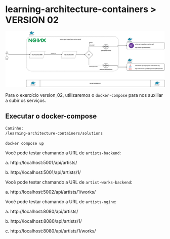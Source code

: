# learning-architecture-containers > VERSION 02

![Architecture](../img/solution-v02.png)

Para o exercício version_02, utilizaremos o `docker-compose` para nos auxiliar a subir os serviços.

## Executar o docker-compose

```
Caminho: 
/learning-architecture-containers/solutions

docker compose up
```

Você pode testar chamando a URL de `artists-backend`: 

a. http://localhost:5001/api/artists/

b. http://localhost:5001/api/artists/1/


Você pode testar chamando a URL de `artist-works-backend`: 

a. http://localhost:5002/api/artists/1/works/


Você pode testar chamando a URL de `artists-nginx`:  

a. http://localhost:8080/api/artists/

b. http://localhost:8080/api/artists/1/

c. http://localhost:8080/api/artists/1/works/
